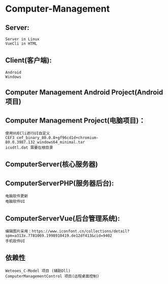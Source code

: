 # Computer-Management
## Server:
    Server in Linux 
    VueCli in HTML 

## Client(客户端):
    Android 
    Windows 

## Computer Management Android Project(Android项目)

## Computer Management Project(电脑项目)：
    使用VUECli进行UI自定义
    CEF3 cef_binary_80.0.8+gf96cd1d+chromium-80.0.3987.132_windows64_minimal.tar 
    icudtl.dat 需要在根目录 

## ComputerServer(核心服务器)

## ComputerServerPHP(服务器后台):
    电脑软件更新 
    电脑软件UI 

## ComputerServerVue(后台管理系统):
    编辑图片采用：https://www.iconfont.cn/collections/detail?spm=a313x.7781069.1998910419.de12df413&cid=9402 
    手机软件UI 

## 依赖性
    Weteoes_C-Model 项目 (辅助Dll)
    ComputerManagementControl 项目(远程桌面控制)
